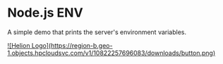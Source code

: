# Node.js ENV

A simple demo that prints the server's environment variables.


<a href="http://localhost:3000/?repoUrl=https://github.com/Phanatic/node-env">
![Helion Logo](https://region-b.geo-1.objects.hpcloudsvc.com/v1/10822257696083/downloads/button.png)
</a>

<script href="http://0.0.0.0:3000/embed.js"/>
## Local development

    node server.js

## Deploying to Stackato

    stackato push -n
